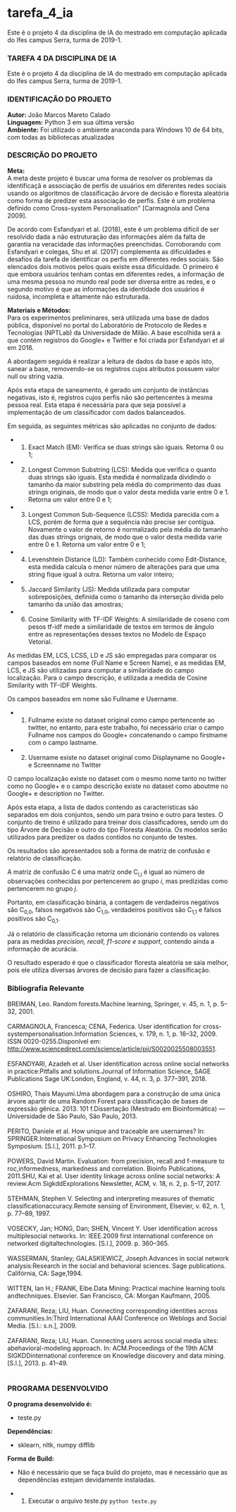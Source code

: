 # tarefa_4_ia
Este é o projeto 4 da disciplina de IA do mestrado em computação aplicada do Ifes campus Serra, turma de 2019-1.
### TAREFA 4 DA DISCIPLINA DE IA

Este é o projeto 4 da disciplina de IA do mestrado em computação aplicada do Ifes campus Serra, turma de 2019-1.

### IDENTIFICAÇÃO DO PROJETO
**Autor:** João Marcos Mareto Calado
<br />
**Linguagem:** Python 3 em sua última versão
<br />
**Ambiente:** Foi utilizado o ambiente anaconda para Windows 10 de 64 bits, com todas as bibliotecas atualizadas

### DESCRIÇÃO DO PROJETO

**Meta:**
<br />
A meta deste projeto é buscar uma forma de resolver os problemas da identificaçã e associação de perfis de usuários em diferentes redes sociais usando os algoritmos de classificação árvore de decisão e floresta aleatória como forma de predizer esta associação de perfis. Este é um problema definido como Cross-system Personalisation" [Carmagnola and Cena 2009].

De acordo com Esfandyari et al. (2018), este é um problema difícil de ser resolvido dada a não estruturação das informações além da falta de garantia na veracidade das informações preenchidas. Corroborando com Esfandyari e colegas, Shu et al. (2017) complementa as dificuldades e desafios da tarefa de identificar os perfis em diferentes redes sociais. São elencados dois motivos pelos quais existe essa dificuldade. O primeiro é que embora usuários tenham contas em diferentes redes, a informação de uma mesma pessoa no mundo real pode ser diversa entre as redes, e o segundo motivo é que as informações da identidade dos usuários é ruidosa, incompleta e altamente não estruturada.

**Materiais e Métodos:**
<br />
Para os experimentos preliminares, será utilizada uma base de dados pública, disponível no portal do Laboratório de Protocolo de Redes e Tecnologias (NPTLab) da Universidade de Milão. A base escolhida será a que contém registros do Google+ e Twitter e foi criada por Esfandyari et al em 2018.

A abordagem seguida é realizar a leitura de dados da base e após isto, sanear a base, removendo-se os registros cujos atributos possuem valor null ou string vazia.

Após esta etapa de saneamento, é gerado um conjunto de instâncias negativas, isto é, registros cujos perfis não são pertencentes à mesma pessoa real. Esta etapa é necessária para que seja possível a implementação de um classificador com dados balanceados.

Em seguida, as seguintes métricas são aplicadas no conjunto de dados:

- 1. Exact Match (EM): Verifica se duas strings são iguais. Retorna 0 ou 1;
- 2. Longest Common Substring (LCS): Medida que verifica o quanto duas strings são iguais. Esta medida é normalizada dividindo o tamanho da maior substring pela média do comprimento das duas strings originais, de modo que o valor desta medida varie entre 0 e 1. Retorna um valor entre 0 e 1;
- 3. Longest Common Sub-Sequence (LCSS): Medida parecida com a LCS, porém de forma que a sequência não precise ser contígua. Novamente o valor de retorno é normalizado pela média do tamanho das duas strings orignais, de modo que o valor desta medida varie entre 0 e 1. Retorna um valor entre 0 e 1;
- 4. Levenshtein Distance (LD): Também conhecido como Edit-Distance, esta medida calcula o menor número de alterações para que uma string fique igual à outra. Retorna um valor inteiro;
- 5. Jaccard Similarity (JS): Medida utilizada para computar sobreposições, definida como o tamanho da interseção divida pelo tamanho da união das amostras;
- 6. Cosine Similarity with TF-IDF Weights: A similaridade de coseno com pesos tf-idf mede a similaridade de textos em termos de ângulo entre as representações desses textos no Modelo de Espaço Vetorial.

As medidas EM, LCS, LCSS, LD e JS são empregadas para comparar os campos baseados em nome (Full Name e Screen Name), e as medidas EM, LCS, e JS são utilizadas para computar a similaridade do campo localização. Para o campo descrição, é utilizada a medida de Cosine Similarity with TF-IDF Weights.

Os campos baseados em nome são Fullname e Username.
- 1. Fullname existe no dataset original como campo pertencente ao twitter, no entanto, para este trabalho, foi necessário criar o campo Fullname nos campos do Google+ concatenando o campo firstname com o campo lastname.
- 2. Username existe no dataset original como Displayname no Google+ e Screenname no Twitter

O campo localização existe no dataset com o mesmo nome tanto no twitter como no Google+ e o campo descrição existe no dataset como aboutme no Google+ e description no Twitter.

Após esta etapa, a lista de dados contendo as características são separados em dois conjuntos, sendo um para treino e outro para testes. O conjunto de treino é utilizado para treinar dois classificadores, sendo um do tipo Árvore de Decisão e outro do tipo Floresta Aleatória. Os modelos serão utilizados para predizer os dados contidos no conjunto de testes.

Os resultados são apresentados sob a forma de matriz de confusão e relatório de classificação.

A matriz de confusão C é uma matriz onde C<sub>i,j</sub> é igual ao número de observações conhecidas por pertencerem ao grupo <em>i</em>, mas predizidas como pertencerem no grupo <em>j</em>.

Portanto, em classificação binária, a contagem de verdadeiros negativos são C<sub>0,0</sub>, falsos negativos são C<sub>1,0</sub>, verdadeiros positivos são C<sub>1,1</sub> e falsos positivos são C<sub>0,1</sub>.

Já o relatório de classificação retorna um dicionário contendo os valores para as medidas <em>precision, recall, f1-score e support</em>, contendo ainda a informação de acurácia.

O resultado esperado é que o classificador floresta aleatória se saia melhor, pois ele utiliza diversas árvores de decisão para fazer a classificação.

### Bibliografia Relevante
BREIMAN, Leo. Random forests.Machine learning, Springer, v. 45, n. 1, p. 5–32, 2001.
<br /><br />
CARMAGNOLA, Francesca; CENA, Federica. User identification for cross-systempersonalisation.Information Sciences, v. 179, n. 1, p. 16–32, 2009. ISSN 0020-0255.Disponível em: <http://www.sciencedirect.com/science/article/pii/S0020025508003551>.
<br /><br />
ESFANDYARI, Azadeh et al. User identification across online social networks in practice:Pitfalls and solutions.Journal of Information Science, SAGE Publications Sage UK:London, England, v. 44, n. 3, p. 377–391, 2018.
<br /><br />
OSHIRO, Thais Mayumi.Uma abordagem para a construção de uma única árvore apartir de uma Random Forest para classificação de bases de expressão gênica. 2013. 101 f.Dissertação (Mestrado em Bioinformática) — Universidade de São Paulo, São Paulo, 2013.
<br /><br />
PERITO, Daniele et al. How unique and traceable are usernames? In: SPRINGER.International Symposium on Privacy Enhancing Technologies Symposium. [S.l.], 2011. p.1–17.
<br /><br />
POWERS, David Martin. Evaluation: from precision, recall and f-measure to roc,informedness, markedness and correlation. Bioinfo Publications, 2011.SHU, Kai et al. User identity linkage across online social networks: A review.Acm SigkddExplorations Newsletter, ACM, v. 18, n. 2, p. 5–17, 2017.
<br /><br />
STEHMAN, Stephen V. Selecting and interpreting measures of thematic classificationaccuracy.Remote sensing of Environment, Elsevier, v. 62, n. 1, p. 77–89, 1997.
<br /><br />
VOSECKY, Jan; HONG, Dan; SHEN, Vincent Y. User identification across multiplesocial networks. In: IEEE.2009 first international conference on networked digitaltechnologies. [S.l.], 2009. p. 360–365.
<br /><br />
WASSERMAN, Stanley; GALASKIEWICZ, Joseph.Advances in social network analysis:Research in the social and behavioral sciences. Sage publications. Califórnia, CA: Sage,1994.
<br /><br />
WITTEN, Ian H.; FRANK, Eibe.Data Mining: Practical machine learning tools andtechniques. Elsevier. San Francisco, CA: Morgan Kaufmann, 2005.
<br /><br />
ZAFARANI, Reza; LIU, Huan. Connecting corresponding identities across communities.In:Third International AAAI Conference on Weblogs and Social Media. [S.l.: s.n.], 2009.
<br /><br />
ZAFARANI, Reza; LIU, Huan. Connecting users across social media sites: abehavioral-modeling approach. In: ACM.Proceedings of the 19th ACM SIGKDDinternational conference on Knowledge discovery and data mining. [S.l.], 2013. p. 41–49.
<br /><br />

### PROGRAMA DESENVOLVIDO
**O programa desenvolvido é:**
* teste.py

**Dependências:**
* sklearn, nltk, numpy  difflib

**Forma de Build:**
* Não é necessário que se faça build do projeto, mas é necessário que as dependências estejam devidamente instaladas.

- 1. Executar o arquivo teste.py
    ``python teste.py``
